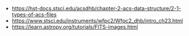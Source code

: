 - https://hst-docs.stsci.edu/acsdhb/chapter-2-acs-data-structure/2-1-types-of-acs-files
- https://www.stsci.edu/instruments/wfpc2/Wfpc2_dhb/intro_ch23.html
- https://learn.astropy.org/tutorials/FITS-images.html